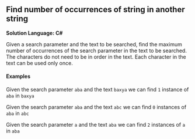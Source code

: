 ## Find number of occurrences of string in another string

**Solution Language: C#**

Given a search parameter and the text to be searched, find the maximum number of occurrences of
the search parameter in the text to be searched. The characters do not need to be in order in the text. 
Each character in the text can be used only once.

#### Examples

Given the search parameter `aba` and the text `baxya` we can find `1` instance of `aba` in `baxya`

Given the search parameter `aba` and the text `abc` we can find `0` instances of `aba` in `abc`

Given the search parameter `a` and the text `aba` we can find `2` instances of `a` in `aba`

